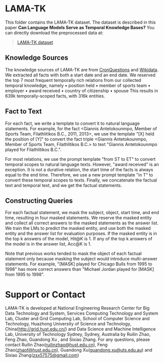 
# LAMA-TK  
  
This folder contains the LAMA-TK dataset. The dataset is described in this paper **Can Language Models Serve as Temporal Knowledge Bases?**  You can directly download the preprocessed data at:  
> [LAMA-TK dataset](https://drive.google.com/file/d/1lwcPi-ExuMAtUBmvXY5dL0Lkg6VgiC4f/view?usp=sharing)
  
## Knowledge Sources
The knowledge sources of LAMA-TK are from [CronQuestions](https://github.com/apoorvumang/CronKGQA) and [Wikidata](https://www.wikidata.org/wiki/Wikidata:Main_Page). We extracted all facts with both a start date and an end date. We reserved the top 7 most frequent temporally rich relations from our collected temporal knowledge, namely
$\bullet$ position held
$\bullet$ member of sports team
$\bullet$ employer
$\bullet$ award received
 $\bullet$ country of citizenship
 $\bullet$ spouse
This results in 639k temporally-scoped facts, with 316k entities. 
## Fact to Text 
For each fact, we write a template to convert it to natural language statements. For example, for the fact <Giannis Antetokounmpo, Member of Sports Team, Filathlitikos B.C., 2011, 2013>, we use the template "[X] held the position of [Y]" to convert the fact triple <Giannis Antetokounmpo, Member of Sports Team, Filathlitikos B.C.> to text "Giannis Antetokounmpo played for Filathlitikos B.C.". 

For most relations, we use the prompt template "from ST to ET" to convert temporal scopes to natural language texts. However, "award received" is an exception. It is not a durative relation, the start time of the facts is always equal to the end time. Therefore, we use a new prompt template "in T" to convert these temporal scopes to texts. Finally, we concatenate the factual text and temporal text, and we get the factual statements.

## Constructing Queries
For each factual statement, we mask the subject, object, start time, and end time, resulting in four masked statements. We reserve the masked entity and collect all correct answers to the masked statements as the answer list. We train the LMs to predict the masked entity, and use both the masked entity and the answer list for evaluation purposes. If the masked entity is in the top k answers of the model, Hit@K is 1. If any of the top k answers of the model is in the answer list, Acc@K is 1.

Note that previous works tended to mask the object of each factual statement only because masking the subject would introduce multi-answer statements. For example, "[MASK] played for Chicago Bulls from 1995 to 1998" has more correct answers than "Michael Jordan played for [MASK] from 1995 to 1998". 
# Support or Contact  
LAMA-TK is developed at National Engineering Research Center for Big Data Technology and System,  Services Computing Technology and System Lab, Cluster and Grid Computing Lab, School of Computer Science and Technology, Huazhong University of Science and Technology, China(http://grid.hust.edu.cn/) and Data Science and Machine Intelligence Lab, University of Technology Sydney, Sydney, Australia by Ruilin Zhao, Feng Zhao, Guandong Xu , and Sixiao Zhang. For any questions, please contact Ruilin Zhao(ruilinzhao@hust.edu.cn), Feng Zhao(zhaof@hust.edu.cn), Guandong Xu(guandong.xu@uts.edu.au) and Sixiao Zhang(zsx57575@gmail.com)
